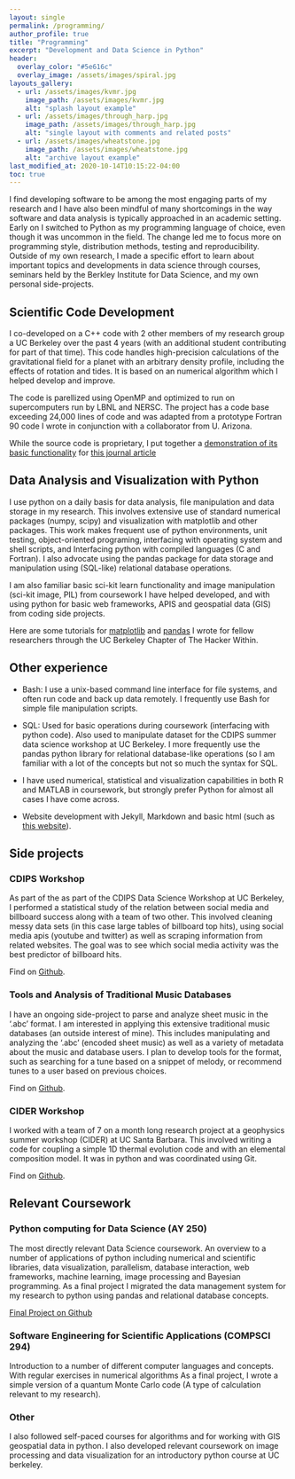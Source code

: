 ```yaml
---
layout: single
permalink: /programming/
author_profile: true
title: "Programming"
excerpt: "Development and Data Science in Python"
header:
  overlay_color: "#5e616c"
  overlay_image: /assets/images/spiral.jpg
layouts_gallery:
  - url: /assets/images/kvmr.jpg
    image_path: /assets/images/kvmr.jpg
    alt: "splash layout example"
  - url: /assets/images/through_harp.jpg
    image_path: /assets/images/through_harp.jpg
    alt: "single layout with comments and related posts"
  - url: /assets/images/wheatstone.jpg
    image_path: /assets/images/wheatstone.jpg
    alt: "archive layout example"
last_modified_at: 2020-10-14T10:15:22-04:00
toc: true
---
```


I find developing software to be among the  most engaging parts of my research and  I
have also been mindful of many shortcomings in the way software and data analysis is
typically approached in an academic setting. Early on I switched to Python as my
programming language of choice, even though it was uncommon in the field. The change
led me to focus more on programming style, distribution methods, testing and
reproducibility. Outside of my own research, I made a specific effort to learn about
important topics and developments in data science through courses, seminars held by
the Berkley Institute for Data Science, and my own personal side-projects.

## Scientific Code Development

I co-developed on a C++ code with 2 other members of my research group a UC Berkeley
over the past 4 years (with an additional student contributing for part of that
time). This code handles high-precision calculations of the gravitational field for a
planet with an arbitrary density profile, including the effects of rotation and
tides. It is based on an numerical algorithm which I helped develop and improve.  

The code is parellized using OpenMP and optimized to run on supercomputers run by
LBNL and NERSC.  The project has a code base exceeding 24,000 lines of code and was
adapted from a prototype Fortran 90 code I wrote in conjunction with a collaborator from
U. Arizona.

While the source code is proprietary, I put together a  [demonstration of its basic
functionality](https://github.com/smwahl/CMS_Saturn) for [this journal
article](https://seanwahl.com/publications/2019_science)

## Data Analysis and Visualization with Python

I use python on a daily basis for data analysis, file manipulation and data storage
in my research.  This involves extensive use of standard numerical packages (numpy,
scipy) and visualization with matplotlib and other packages.  This work makes
frequent use of  python environments, unit testing, object-oriented programing,
interfacing with operating system and shell scripts, and Interfacing python with
compiled languages (C and Fortran). I also advocate using the pandas package for data
storage and manipulation using (SQL-like) relational database operations.

I am also familiar basic sci-kit learn functionality and image manipulation (sci-kit
image, PIL) from coursework I have helped developed, and with using python for basic
web frameworks, APIS and geospatial data (GIS) from coding side projects.

Here are some tutorials for
[matplotlib](https://github.com/smwahl/thw_matplotlib_presentation) and
[pandas](https://github.com/smwahl/thw_intro_pandas) I wrote for fellow researchers
through the UC Berkeley Chapter of The Hacker Within.


## Other experience

- Bash: I use a unix-based command line interface for file systems, and often run
  code and back up data remotely. I frequently use Bash for simple file manipulation
  scripts.

- SQL: Used for basic operations during coursework (interfacing with python code).
  Also used to manipulate dataset for the CDIPS summer data science workshop at UC
  Berkeley. I more frequently use the pandas python library for relational
  database-like operations (so I am familiar with a lot of the concepts but not so
  much the syntax for SQL.
 
-  I have used numerical, statistical and visualization capabilities in both R and
   MATLAB in coursework, but strongly prefer Python for almost all cases I have come
   across.

- Website development with Jekyll, Markdown and basic html (such as [this
  website](https://seanwahl.com)).

## Side projects


### CDIPS Workshop 

As part of the as part of the CDIPS Data Science Workshop at UC Berkeley, I performed
a statistical study of the relation between social media and billboard success along
with a team of two other. This involved cleaning messy data sets (in this case large
tables of billboard top hits), using social media apis (youtube and twitter) as well
as scraping information from related websites. The goal was to see which social media
activity was the best predictor of billboard hits. 

Find on [Github](https://github.com/trxw/CDIPS_PandoraTeam).

### Tools and Analysis of Traditional Music Databases

I have an ongoing side-project to parse and analyze sheet music in the ‘.abc’ format.
I am interested in applying this extensive traditional music databases (an outside
interest of mine). This includes manipulating and analyzing the ‘.abc’ (encoded sheet
music) as well as a variety of metadata about the music and database users. I plan to
develop tools for the format, such as searching for a tune based on a snippet of
melody, or recommend tunes to a user based on previous choices.


Find on [Github](https://github.com/smwahl/pytrad).

### CIDER Workshop 

I worked with a team of 7 on a month long research project at a geophysics summer
workshop (CIDER) at UC Santa Barbara. This involved writing a code for coupling a
simple 1D thermal evolution code and with an elemental composition model. It was in
python and was coordinated using Git.


Find on [Github](https://github.com/trxw/https://github.com/cider-team-mercury). 

## Relevant Coursework

### Python computing for Data Science (AY 250) 
The most directly relevant Data Science coursework. An overview to a number of
applications of python including numerical and scientific libraries, data
visualization, parallelism, database interaction, web frameworks, machine learning,
image processing and Bayesian programming. As a final project I migrated the data
management system for my research to python using pandas and relational database
concepts. 

[Final Project on Github](https://github.com/smwahl/ay250_swahl/tree/master/final)

### Software Engineering for Scientific Applications (COMPSCI 294)

Introduction to a number of different computer languages and concepts. With regular
exercises in numerical algorithms As a final project, I wrote a simple version of a
quantum Monte Carlo code (A type of calculation relevant to my research). 

### Other

I also followed self-paced courses for algorithms and for working with GIS geospatial
data in python. I also developed relevant coursework on image processing and data
visualization for an introductory python course at UC berkeley.
